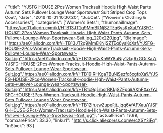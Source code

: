 {
	"title": "YJSFG HOUSE 2Pcs Women Tracksuit Hoodie High Waist Pants Autumn Sets Pullover Lounge Wear Sportswear Suit Striped Crop Tops Coat",
	"date": "2018-10-31 10:30:20",
	"SubCat": ["Women's Clothing & Accessories"],
	"categories": ["Women's Sets"],
	"thumbnailImage": "https://ae01.alicdn.com/kf/HTB13JT2q9MmBKNjSZTEq6ysKpXaf/YJSFG-HOUSE-2Pcs-Women-Tracksuit-Hoodie-High-Waist-Pants-Autumn-Sets-Pullover-Lounge-Wear-Sportswear-Suit.jpg_220x220.jpg",
	"BigImage": ["https://ae01.alicdn.com/kf/HTB13JT2q9MmBKNjSZTEq6ysKpXaf/YJSFG-HOUSE-2Pcs-Women-Tracksuit-Hoodie-High-Waist-Pants-Autumn-Sets-Pullover-Lounge-Wear-Sportswear-Suit.jpg","https://ae01.alicdn.com/kf/HTB13mQvKhWYBuNjy1zkq6xGGpXa7/YJSFG-HOUSE-2Pcs-Women-Tracksuit-Hoodie-High-Waist-Pants-Autumn-Sets-Pullover-Lounge-Wear-Sportswear-Suit.jpg","https://ae01.alicdn.com/kf/HTB19IRHKgaTBuNjSszfq6xgfpXa5/YJSFG-HOUSE-2Pcs-Women-Tracksuit-Hoodie-High-Waist-Pants-Autumn-Sets-Pullover-Lounge-Wear-Sportswear-Suit.jpg","https://ae01.alicdn.com/kf/HTB1c9q5rbsrBKNjSZFpq6AXhFXax/YJSFG-HOUSE-2Pcs-Women-Tracksuit-Hoodie-High-Waist-Pants-Autumn-Sets-Pullover-Lounge-Wear-Sportswear-Suit.jpg","https://ae01.alicdn.com/kf/HTB12Ih.awZupeRjt_jqq6AfAFXau/YJSFG-HOUSE-2Pcs-Women-Tracksuit-Hoodie-High-Waist-Pants-Autumn-Sets-Pullover-Lounge-Wear-Sportswear-Suit.jpg"],
	"actualPrice": 19.98,
	"comparePrice": 33.30,
	"linkurl": "http://s.click.aliexpress.com/e/cXSYSiFq",
	"inStock": 93
}
